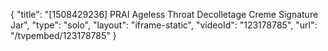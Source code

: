 {
    "title": "[1508429236] PRAI Ageless Throat   Decolletage Creme Signature Jar",
    "type": "solo",
    "layout": "iframe-static",
    "videoId": "123178785",
    "url": "\/tvpembed\/123178785"
}